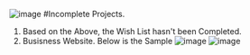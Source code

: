 ![image](https://github.com/roggersanguzu/JavaScript_html_Css_px/assets/141458053/fe6f97e7-9106-4550-820f-e2c77af8f97f)
#Incomplete Projects.
1. Based on the Above, the Wish List hasn't been Completed.
2. Busisness Website. Below is the Sample
   ![image](https://github.com/roggersanguzu/JavaScript_html_Css_px/assets/141458053/a2372786-d58e-40c1-8e2e-8b38f717d297)
   ![image](https://github.com/roggersanguzu/JavaScript_html_Css_px/assets/141458053/d80ebc7b-fe6f-4398-9f0f-26e1f4bee9d0)


